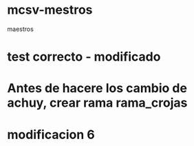 # mcsv-mestros
maestros


# test correcto - modificado

# Antes de hacere los cambio de achuy, crear rama rama_crojas

# modificacion 6

